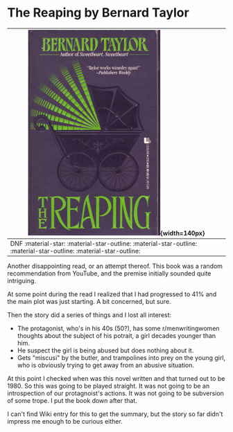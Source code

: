 # The Reaping by Bernard Taylor

|![](/blog/books/the-reaping.jpeg){width=140px}|
|------|
| DNF :material-star: :material-star-outline: :material-star-outline: :material-star-outline: :material-star-outline: |

Another disappointing read, or an attempt thereof. This book was a random recommendation from YouTube, and the premise initially sounded quite intriguing.

At some point during the read I realized that I had progressed to 41% and the main plot was just starting. A bit concerned, but sure.

Then the story did a series of things and I lost all interest:
- The protagonist, who's in his 40s (50?), has some r/menwritingwomen thoughts about the subject of his potrait, a girl decades younger than him.
- He suspect the girl is being abused but does nothing about it.
- Gets "miscusi" by the butler, and trampolines into prey on the young girl, who is obviously trying to get away from an abusive situation.

At this point I checked when was this novel written and that turned out to be 1980. So this was going to be played straight. It was not going to be an introspection of our protagnoist's actions. It was not going to be subversion of some trope. I put the book down after that.

I can't find Wiki entry for this to get the summary, but the story so far didn't impress me enough to be curious either.
